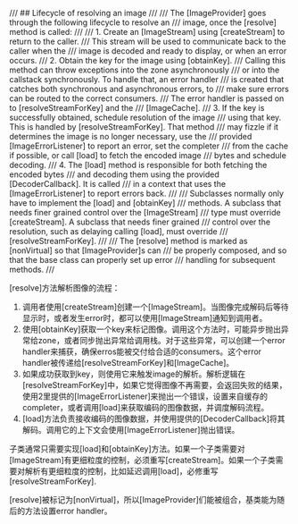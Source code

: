/// ## Lifecycle of resolving an image
///
/// The [ImageProvider] goes through the following lifecycle to resolve an
/// image, once the [resolve] method is called:
///
///   1. Create an [ImageStream] using [createStream] to return to the caller.
///      This stream will be used to communicate back to the caller when the
///      image is decoded and ready to display, or when an error occurs.
///   2. Obtain the key for the image using [obtainKey].
///      Calling this method can throw exceptions into the zone asynchronously
///      or into the callstack synchronously. To handle that, an error handler
///      is created that catches both synchronous and asynchronous errors, to
///      make sure errors can be routed to the correct consumers.
///      The error handler is passed on to [resolveStreamForKey] and the
///      [ImageCache].
///   3. If the key is successfully obtained, schedule resolution of the image
///      using that key. This is handled by [resolveStreamForKey]. That method
///      may fizzle if it determines the image is no longer necessary, use the
///      provided [ImageErrorListener] to report an error, set the completer
///      from the cache if possible, or call [load] to fetch the encoded image
///      bytes and schedule decoding.
///   4. The [load] method is responsible for both fetching the encoded bytes
///      and decoding them using the provided [DecoderCallback]. It is called
///      in a context that uses the [ImageErrorListener] to report errors back.
///
/// Subclasses normally only have to implement the [load] and [obtainKey]
/// methods. A subclass that needs finer grained control over the [ImageStream]
/// type must override [createStream]. A subclass that needs finer grained
/// control over the resolution, such as delaying calling [load], must override
/// [resolveStreamForKey].
///
/// The [resolve] method is marked as [nonVirtual] so that [ImageProvider]s can
/// be properly composed, and so that the base class can properly set up error
/// handling for subsequent methods.
///

[resolve]方法解析图像的流程：
1. 调用者使用[createStream]创建一个[ImageStream]。当图像完成解码后等待显示时，或者发生error时，都可以使用[ImageStream]通知到调用者。
2. 使用[obtainKey]获取一个key来标记图像。调用这个方法时，可能异步抛出异常给zone，或者同步抛出异常给调用栈。对于这些异常，可以创建一个error handler来捕获，确保erros能被交付给合适的consumers。这个error handler被传递给[resolveStreamForKey]和[ImageCache]。
3. 如果成功获取到key，则使用它来触发image的解析。解析逻辑在[resolveStreamForKey]中，如果它觉得图像不再需要，会返回失败的结果，使用2里提供的[ImageErrorListener]来抛出一个错误，设置来自缓存的completer，或者调用[load]来获取编码的图像数据，并调度解码流程。
4. [load]方法负责接收编码的图像数据，并使用提供的[DecoderCallback]将其解码。调用它的上下文会使用[ImageErrorListener]抛出错误。

子类通常只需要实现[load]和[obtainKey]方法。如果一个子类需要对[ImageStream]有更细粒度的控制，必须重写[createStream]。如果一个子类需要对解析有更细粒度的控制，比如延迟调用[load]，必修重写[resolveStreamForKey].

[resolve]被标记为[nonVirtual]，所以[ImageProvider]们能被组合，基类能为随后的方法设置error handler。